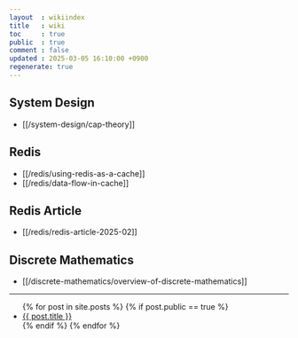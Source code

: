 ```yaml
---
layout  : wikiindex
title   : wiki
toc     : true
public  : true
comment : false
updated : 2025-03-05 16:10:00 +0900
regenerate: true
---
```


## System Design
* [[/system-design/cap-theory]]

## Redis

* [[/redis/using-redis-as-a-cache]]
* [[/redis/data-flow-in-cache]]

## Redis Article

* [[/redis/redis-article-2025-02]]

## Discrete Mathematics

* [[/discrete-mathematics/overview-of-discrete-mathematics]]

---
<div>
    <ul>
{% for post in site.posts %}
    {% if post.public == true %}
        <li>
            <a class="post-link" href="{{ post.url | prepend: site.baseurl }}">
                {{ post.title }}
            </a>
        </li>
    {% endif %}
{% endfor %}
    </ul>
</div>

